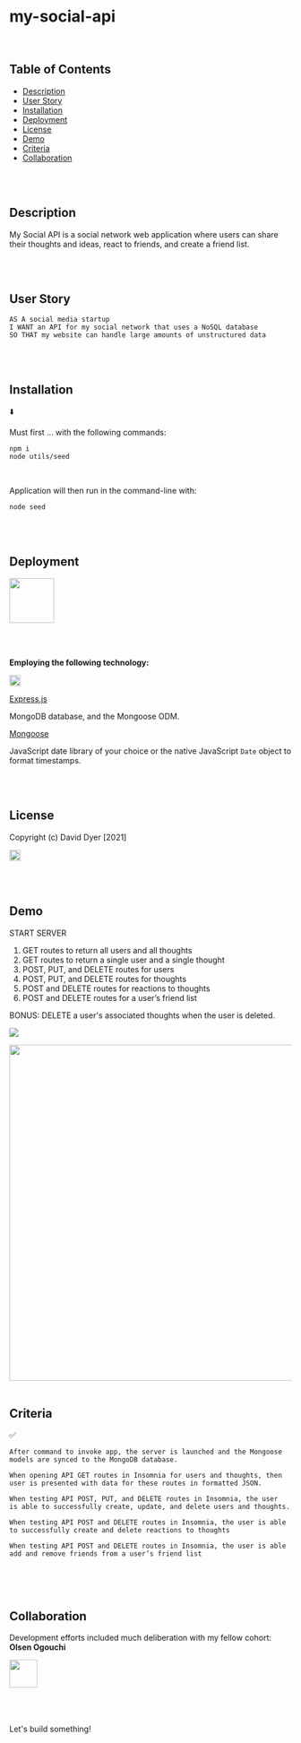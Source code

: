 # my-social-api

<br />

## Table of Contents

- [Description](#description)
- [User Story](#user-story)
- [Installation](#installation)
- [Deployment](#deployment)
- [License](#license)
- [Demo](#demo)
- [Criteria](#criteria)
- [Collaboration](#collaboration)

<br />
<br />

## Description

My Social API is a social network web application where users can share their thoughts and ideas, react to friends, and create a friend list.

<br />
<br />

## User Story

```
AS A social media startup
I WANT an API for my social network that uses a NoSQL database
SO THAT my website can handle large amounts of unstructured data
```

<br />
<br />

## Installation

⬇️

Must first ... with the following commands:

```
npm i
node utils/seed

```

<br />

Application will then run in the command-line with:

```
node seed
```

<br />
<br />

## Deployment

[<img src="./assets/images/...png" height="80px">](https://.../)

<br />
<br />

**Employing the following technology:**

[<img src="./assets/images/...svg" height="20px">](https://www.npmjs.com/package/nodejs-mvc)

[Express.js](https://www.npmjs.com/package/express)

MongoDB database, and the Mongoose ODM.

[Mongoose](https://www.npmjs.com/package/mongoose)

JavaScript date library of your choice or the native JavaScript `Date` object to format timestamps.

<br />
<br />

## License

Copyright (c) David Dyer [2021]

[<img src="./assets/images/...svg" height="20px">](https://choosealicense.com/licenses/isc/)

<br />
<br />

## Demo

START SERVER

1. GET routes to return all users and all thoughts
2. GET routes to return a single user and a single thought
3. POST, PUT, and DELETE routes for users
4. POST, PUT, and DELETE routes for thoughts
5. POST and DELETE routes for reactions to thoughts
6. POST and DELETE routes for a user’s friend list

BONUS: DELETE a user's associated thoughts when the user is deleted.

[![](assets/screenshots/...png)](https://youtu.be/...)

<img src="./assets/screenshots/...png" width = "600">

<br />
<br />

## Criteria

✅

```
After command to invoke app, the server is launched and the Mongoose
models are synced to the MongoDB database.

When opening API GET routes in Insomnia for users and thoughts, then
user is presented with data for these routes in formatted JSON.

When testing API POST, PUT, and DELETE routes in Insomnia, the user
is able to successfully create, update, and delete users and thoughts.

When testing API POST and DELETE routes in Insomnia, the user is able
to successfully create and delete reactions to thoughts

When testing API POST and DELETE routes in Insomnia, the user is able
add and remove friends from a user’s friend list


```

<br />
<br />

## Collaboration

Development efforts included much deliberation with my fellow cohort:
**Olsen Ogouchi**

<a href= "https://github.com/Chrisolsen1993"><img src=
"https://avatars.githubusercontent.com/u/49103700?v=4" width="50px"/></a>

<br />
<br />
<br />
Let's build something!
